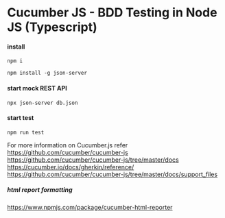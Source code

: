# Cucumber JS - BDD Testing in Node JS (Typescript)

#### install 
```
npm i
```
```
npm install -g json-server
```
#### start mock REST API
```
npx json-server db.json
```
#### start test 
```
npm run test
```
For more information on Cucumber.js refer 
https://github.com/cucumber/cucumber-js
https://github.com/cucumber/cucumber-js/tree/master/docs
https://cucumber.io/docs/gherkin/reference/
https://github.com/cucumber/cucumber-js/tree/master/docs/support_files

##### html report formatting 
https://www.npmjs.com/package/cucumber-html-reporter
